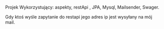 Projek Wykorzystujący: aspekty, restApi , JPA, Mysql, Mailsender, Swager. 

Gdy ktoś wyśle zapytanie do restapi jego adres ip jest wysyłany na mój mail. 
